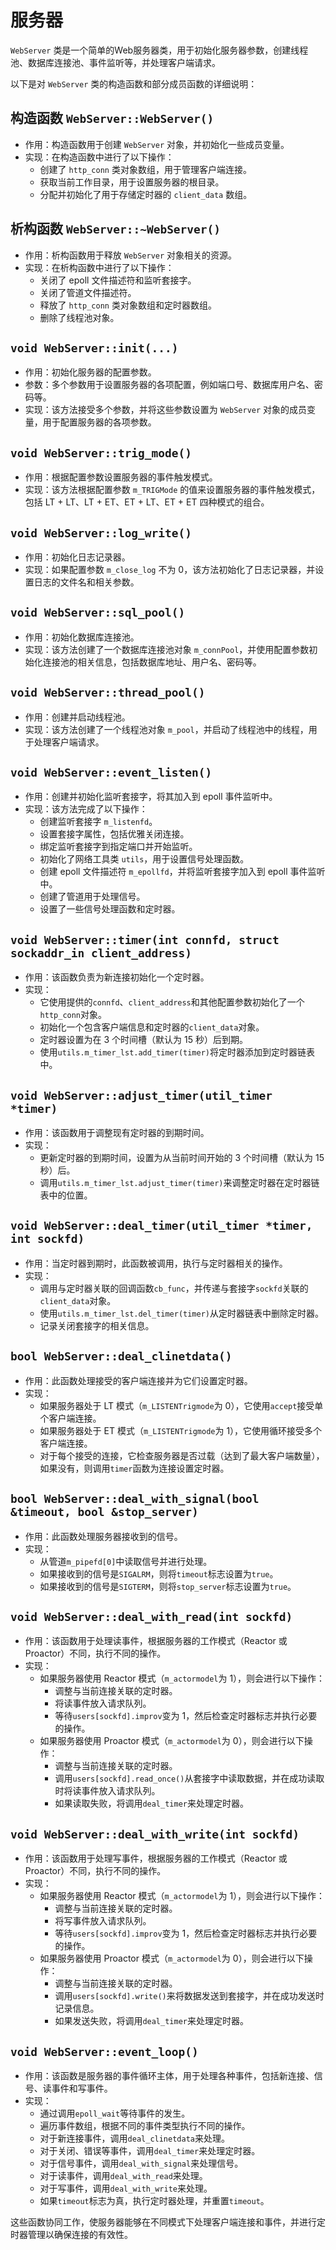 # 服务器

`WebServer` 类是一个简单的Web服务器类，用于初始化服务器参数，创建线程池、数据库连接池、事件监听等，并处理客户端请求。

以下是对 `WebServer` 类的构造函数和部分成员函数的详细说明：

## 构造函数 `WebServer::WebServer()`

- 作用：构造函数用于创建 `WebServer` 对象，并初始化一些成员变量。
- 实现：在构造函数中进行了以下操作：
  - 创建了 `http_conn` 类对象数组，用于管理客户端连接。
  - 获取当前工作目录，用于设置服务器的根目录。
  - 分配并初始化了用于存储定时器的 `client_data` 数组。

## 析构函数 `WebServer::~WebServer()`

- 作用：析构函数用于释放 `WebServer` 对象相关的资源。
- 实现：在析构函数中进行了以下操作：
  - 关闭了 epoll 文件描述符和监听套接字。
  - 关闭了管道文件描述符。
  - 释放了 `http_conn` 类对象数组和定时器数组。
  - 删除了线程池对象。

## `void WebServer::init(...)`

- 作用：初始化服务器的配置参数。
- 参数：多个参数用于设置服务器的各项配置，例如端口号、数据库用户名、密码等。
- 实现：该方法接受多个参数，并将这些参数设置为 `WebServer` 对象的成员变量，用于配置服务器的各项参数。

## `void WebServer::trig_mode()`

- 作用：根据配置参数设置服务器的事件触发模式。
- 实现：该方法根据配置参数 `m_TRIGMode` 的值来设置服务器的事件触发模式，包括 LT + LT、LT + ET、ET + LT、ET + ET 四种模式的组合。

## `void WebServer::log_write()`

- 作用：初始化日志记录器。
- 实现：如果配置参数 `m_close_log` 不为 0，该方法初始化了日志记录器，并设置日志的文件名和相关参数。

## `void WebServer::sql_pool()`

- 作用：初始化数据库连接池。
- 实现：该方法创建了一个数据库连接池对象 `m_connPool`，并使用配置参数初始化连接池的相关信息，包括数据库地址、用户名、密码等。

## `void WebServer::thread_pool()`

- 作用：创建并启动线程池。
- 实现：该方法创建了一个线程池对象 `m_pool`，并启动了线程池中的线程，用于处理客户端请求。

## `void WebServer::event_listen()`

- 作用：创建并初始化监听套接字，将其加入到 epoll 事件监听中。
- 实现：该方法完成了以下操作：
  - 创建监听套接字 `m_listenfd`。
  - 设置套接字属性，包括优雅关闭连接。
  - 绑定监听套接字到指定端口并开始监听。
  - 初始化了网络工具类 `utils`，用于设置信号处理函数。
  - 创建 epoll 文件描述符 `m_epollfd`，并将监听套接字加入到 epoll 事件监听中。
  - 创建了管道用于处理信号。
  - 设置了一些信号处理函数和定时器。

## `void WebServer::timer(int connfd, struct sockaddr_in client_address)`

- 作用：该函数负责为新连接初始化一个定时器。
- 实现：
  - 它使用提供的`connfd`、`client_address`和其他配置参数初始化了一个`http_conn`对象。
  - 初始化一个包含客户端信息和定时器的`client_data`对象。
  - 定时器设置为在 3 个时间槽（默认为 15 秒）后到期。
  - 使用`utils.m_timer_lst.add_timer(timer)`将定时器添加到定时器链表中。

## `void WebServer::adjust_timer(util_timer *timer)`

- 作用：该函数用于调整现有定时器的到期时间。
- 实现：
  - 更新定时器的到期时间，设置为从当前时间开始的 3 个时间槽（默认为 15 秒）后。
  - 调用`utils.m_timer_lst.adjust_timer(timer)`来调整定时器在定时器链表中的位置。

## `void WebServer::deal_timer(util_timer *timer, int sockfd)`

- 作用：当定时器到期时，此函数被调用，执行与定时器相关的操作。
- 实现：
  - 调用与定时器关联的回调函数`cb_func`，并传递与套接字`sockfd`关联的`client_data`对象。
  - 使用`utils.m_timer_lst.del_timer(timer)`从定时器链表中删除定时器。
  - 记录关闭套接字的相关信息。

## `bool WebServer::deal_clinetdata()`

- 作用：此函数处理接受的客户端连接并为它们设置定时器。
- 实现：
  - 如果服务器处于 LT 模式（`m_LISTENTrigmode`为 0），它使用`accept`接受单个客户端连接。
  - 如果服务器处于 ET 模式（`m_LISTENTrigmode`为 1），它使用循环接受多个客户端连接。
  - 对于每个接受的连接，它检查服务器是否过载（达到了最大客户端数量），如果没有，则调用`timer`函数为连接设置定时器。

## `bool WebServer::deal_with_signal(bool &timeout, bool &stop_server)`

- 作用：此函数处理服务器接收到的信号。
- 实现：
  - 从管道`m_pipefd[0]`中读取信号并进行处理。
  - 如果接收到的信号是`SIGALRM`，则将`timeout`标志设置为`true`。
  - 如果接收到的信号是`SIGTERM`，则将`stop_server`标志设置为`true`。

## `void WebServer::deal_with_read(int sockfd)`

- 作用：该函数用于处理读事件，根据服务器的工作模式（Reactor 或 Proactor）不同，执行不同的操作。
- 实现：
  - 如果服务器使用 Reactor 模式（`m_actormodel`为 1），则会进行以下操作：
    - 调整与当前连接关联的定时器。
    - 将读事件放入请求队列。
    - 等待`users[sockfd].improv`变为 1，然后检查定时器标志并执行必要的操作。
  - 如果服务器使用 Proactor 模式（`m_actormodel`为 0），则会进行以下操作：
    - 调整与当前连接关联的定时器。
    - 调用`users[sockfd].read_once()`从套接字中读取数据，并在成功读取时将读事件放入请求队列。
    - 如果读取失败，将调用`deal_timer`来处理定时器。

## `void WebServer::deal_with_write(int sockfd)`

- 作用：该函数用于处理写事件，根据服务器的工作模式（Reactor 或 Proactor）不同，执行不同的操作。
- 实现：
  - 如果服务器使用 Reactor 模式（`m_actormodel`为 1），则会进行以下操作：
    - 调整与当前连接关联的定时器。
    - 将写事件放入请求队列。
    - 等待`users[sockfd].improv`变为 1，然后检查定时器标志并执行必要的操作。
  - 如果服务器使用 Proactor 模式（`m_actormodel`为 0），则会进行以下操作：
    - 调整与当前连接关联的定时器。
    - 调用`users[sockfd].write()`来将数据发送到套接字，并在成功发送时记录信息。
    - 如果发送失败，将调用`deal_timer`来处理定时器。

## `void WebServer::event_loop()`

- 作用：该函数是服务器的事件循环主体，用于处理各种事件，包括新连接、信号、读事件和写事件。
- 实现：
  - 通过调用`epoll_wait`等待事件的发生。
  - 遍历事件数组，根据不同的事件类型执行不同的操作。
  - 对于新连接事件，调用`deal_clinetdata`来处理。
  - 对于关闭、错误等事件，调用`deal_timer`来处理定时器。
  - 对于信号事件，调用`deal_with_signal`来处理信号。
  - 对于读事件，调用`deal_with_read`来处理。
  - 对于写事件，调用`deal_with_write`来处理。
  - 如果`timeout`标志为真，执行定时器处理，并重置`timeout`。

这些函数协同工作，使服务器能够在不同模式下处理客户端连接和事件，并进行定时器管理以确保连接的有效性。